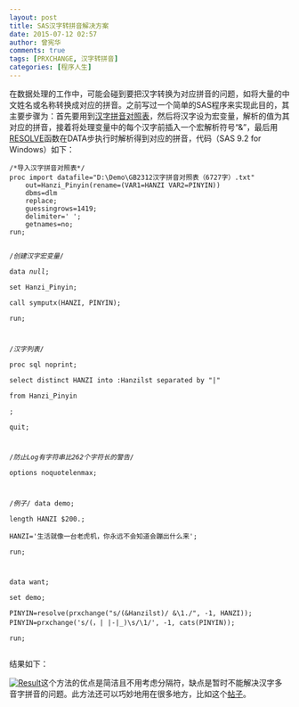 ```yaml
---
layout: post
title: SAS汉字转拼音解决方案
date: 2015-07-12 02:57
author: 曾宪华
comments: true
tags: [PRXCHANGE, 汉字转拼音]
categories: [程序人生]
---
```

<p>在数据处理的工作中，可能会碰到要把汉字转换为对应拼音的问题，如将大量的中文姓名或名称转换成对应的拼音。之前写过一个简单的SAS程序来实现此目的，其主要步骤为：首先要用到<span style="text-decoration: none;"><a href="http://www.xianhuazeng.com/cn/images/2015/07/Hanzi_Pinyin.zip">汉字拼音对照表</a></span>，然后将汉字设为宏变量，解析的值为其对应的拼音，接着将处理变量中的每个汉字前插入一个宏解析符号“&amp;”，最后用<span style="text-decoration: none;"><a href="http://support.sas.com/documentation/cdl/en/mcrolref/61885/HTML/default/viewer.htm#a000210258.htm" target="_blank">RESOLVE</a></span>函数在DATA步执行时解析得到对应的拼音，代码（SAS 9.2 for Windows）如下：</p><pre><code>/*导入汉字拼音对照表*/                                                                  
proc import datafile="D:\Demo\GB2312汉字拼音对照表（6727字）.txt"                       
    out=Hanzi_Pinyin(rename=(VAR1=HANZI VAR2=PINYIN))                                  
    dbms=dlm                                                                           
    replace;                                                                           
    guessingrows=1419;                                                                 
    delimiter=' ';                                                                     
    getnames=no;                                                                       
run;          
                                                                         
/*创建汉字宏变量*/                                                                      
data _null_;                                                                           
    set Hanzi_Pinyin;                                                                  
    call symputx(HANZI, PINYIN);                                                       
run;         
                                                                          
/*汉字列表*/                                                                           
proc sql noprint;                                                                      
    select distinct HANZI into :Hanzilst separated by "|"                              
        from Hanzi_Pinyin                                                              
    ;                                                                                  
quit;                                                                                  
                                                                 
/*防止Log有字符串比262个字符长的警告*/                                                   
options noquotelenmax;                                                                 

/*例子*/
data demo;                                                                             
    length HANZI $200.;                                                                
    HANZI='生活就像一台老虎机，你永远不会知道会蹦出什么来';                                
run;                                                                                   
                                                 
data want;                                                                             
    set demo;                                                                          
    PINYIN=resolve(prxchange("s/(&amp;Hanzilst)/ &amp;\1./", -1, HANZI));
    PINYIN=prxchange('s/(，| |-|_)\s/\1/', -1, cats(PINYIN));                      
run;
</code></pre><p>结果如下：</p><p><a href="http://www.xianhuazeng.com/cn/images/2015/07/Result.jpg"><img class="aligncenter size-full" src="http://www.xianhuazeng.com/cn/images/2015/07/Result.jpg" alt="Result" /></a>这个方法的优点是简洁且不用考虑分隔符，缺点是暂时不能解决汉字多音字拼音的问题。此方法还可以巧妙地用在很多地方，比如这个<span style="text-decoration: none;"><a href="http://bbs.pinggu.org/thread-2328507-1-1.html" target="_blank">帖子</a></span>。</p>